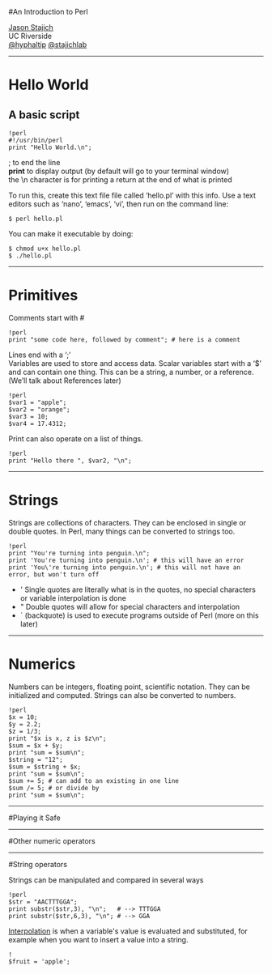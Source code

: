 #An Introduction to Perl

[Jason Stajich](http://lab.stajich.org)  
UC Riverside  
[@hyphaltip](http://twitter.com/hyphaltip) [@stajichlab](http://twitter.com/stajichlab)

---
# Hello World

A basic script
--------------
    !perl
    #!/usr/bin/perl
    print "Hello World.\n";

; to end the line  
**print** to display output (by default will go to your terminal window)    
the \n character is for printing a return at the end of what is printed

To run this, create this text file file called ‘hello.pl’ with this info.
Use a text editors such as ‘nano’, ‘emacs’, ‘vi’, then run on the command line:

    $ perl hello.pl

You can make it executable by doing:

    $ chmod u+x hello.pl
    $ ./hello.pl

---
# Primitives

Comments start with # 

    !perl
    print "some code here, followed by comment"; # here is a comment

Lines end with a ‘;’  
Variables are used to store and access data. Scalar variables start with a ‘$’ and can contain one thing. This can be a string, a number, or a reference. (We’ll talk about References later)

    !perl
    $var1 = "apple";
    $var2 = "orange";
    $var3 = 10;
    $var4 = 17.4312;

Print can also operate on a list of things.

    !perl
    print "Hello there ", $var2, "\n"; 

---
# Strings

Strings are collections of characters. They can be enclosed in single or double quotes. In Perl, many things can be converted to strings too.

    !perl
    print "You're turning into penguin.\n";
    print 'You're turning into penguin.\n'; # this will have an error
    print 'You\'re turning into penguin.\n'; # this will not have an error, but won't turn off 

* ' Single quotes are literally what is in the quotes, no special characters or variable interpolation is done
* " Double quotes will allow for special characters and interpolation
* ` (backquote) is used to execute programs outside of Perl (more on this later)  


---
# Numerics

Numbers can be integers, floating point, scientific notation. They can be initialized and computed. 
Strings can also be converted to numbers.

    !perl
    $x = 10;
    $y = 2.2;
    $z = 1/3;
    print "$x is x, z is $z\n";
    $sum = $x + $y;
    print "sum = $sum\n";
    $string = "12";
    $sum = $string + $x;
    print "sum = $sum\n";
    $sum += 5; # can add to an existing in one line
    $sum /= 5; # or divide by
    print "sum = $sum\n";


---
#Playing it Safe

---
#Other numeric operators



---
#String operators

Strings can be manipulated and compared in several ways

    !perl
    $str = "AACTTTGGA";
    print substr($str,3), "\n";   # --> TTTGGA
    print substr($str,6,3), "\n"; # --> GGA


[Interpolation](http://en.wikipedia.org/wiki/Variable_interpolation) is when a variable's value is evaluated and
substituted, for example when you want to insert a value into a string.

    !
    $fruit = 'apple';
    
